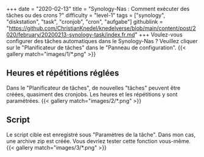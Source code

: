 +++
date = "2020-02-13"
title = "Synology-Nas : Comment exécuter des tâches ou des crons ?"
difficulty = "level-1"
tags = ["synology", "diskstation", "task", "cronjob", "cron", "aufgabe"]
githublink = "https://github.com/ChristianKnedel/knedelverse/blob/main/content/post/2020/february/20200213-synology-task/index.fr.md"
+++
Voulez-vous configurer des tâches automatiques dans le Synology-Nas ? Veuillez cliquer sur le "Planificateur de tâches" dans le "Panneau de configuration".
{{< gallery match="images/1/*.png" >}}

## Heures et répétitions réglées
Dans le "Planificateur de tâches", de nouvelles "tâches" peuvent être créées, quasiment des cronjobs. Les heures et les répétitions y sont paramétrées.
{{< gallery match="images/2/*.png" >}}

## Script
Le script cible est enregistré sous "Paramètres de la tâche". Dans mon cas, une archive zip est créée. Vous devriez tester cette fonction vous-même.
{{< gallery match="images/3/*.png" >}}